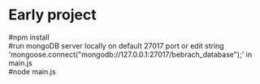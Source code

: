 <h1>Early project</h1>
#npm install <br>
#run mongoDB server locally on default 27017 port or edit string 'mongoose.connect("mongodb://127.0.0.1:27017/bebrach_database");' in main.js <br>
#node main.js <br>
